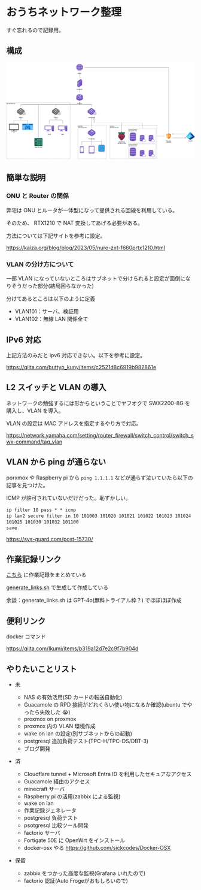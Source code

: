 ﻿# おうちネットワーク整理

すぐ忘れるので記録用。

## 構成

![](./ouchi.drawio.png)

## 簡単な説明

### ONU と Router の関係

弊宅は ONU とルータが一体型になって提供される回線を利用している。

そのため、 RTX1210 で NAT 変換してあげる必要がある。

方法については下記サイトを参考に設定。

https://kaiza.org/blog/blog/2023/05/nuro-zxt-f660prtx1210.html

### VLAN の分け方について

一部 VLAN になっていないところはサブネットで分けられると設定が面倒になりそうだった部分(結局困らなかった)

分けてあるところは以下のように定義

- VLAN101：サーバ、検証用
- VLAN102：無線 LAN 関係全て

## IPv6 対応

上記方法のみだと ipv6 対応できない。以下を参考に設定。

https://qiita.com/buttyo_kuny/items/c2521d8c6919b982861e

## L2 スイッチと VLAN の導入

ネットワークの勉強するには形からということでヤフオクで SWX2200-8G を購入し、VLAN を導入。

VLAN の設定は MAC アドレスを指定するやり方で対応。

https://network.yamaha.com/setting/router_firewall/switch_control/switch_swx-command/tag_vlan

## VLAN から ping が通らない

porxmox や Raspberry pi から `ping 1.1.1.1` などが通らず泣いていたら以下の記事を見つけた。

ICMP が許可されていないだけだった。恥ずかしい。

```config
ip filter 10 pass * * icmp
ip lan2 secure filter in 10 101003 101020 101021 101022 101023 101024 101025 101030 101032 101100
save
```

https://sys-guard.com/post-15730/

## 作業記録リンク

[こちら](links.md) に作業記録をまとめている

[generate_links.sh](generate_link.sh) で生成して作成している

余談：generate_links.sh は GPT-4o(無料トライアル枠？) でほぼほぼ作成

## 便利リンク

docker コマンド

https://qiita.com/Ikumi/items/b319a12d7e2c9f7b904d

## やりたいことリスト

- 未

  - NAS の有効活用(SD カードの転送自動化)
  - Guacamole の RPD 接続がどれくらい使い物になるか確認(ubuntu でやったら失敗した 😭)
  - proxmox on proxmox
  - proxmox 内の VLAN 環境作成
  - wake on lan の設定(別サブネットからの起動)
  - postgresql 追加負荷テスト(TPC-H/TPC-DS/DBT-3)
  - ブログ開発

- 済

  - Cloudflare tunnel + Microsoft Entra ID を利用したセキュアなアクセス
  - Guacamole 経由のアクセス
  - minecraft サーバ
  - Raspberry pi の活用(zabbix による監視)
  - wake on lan
  - 作業記録ジェネレータ
  - postgresql 負荷テスト
  - psotgresql 比較ツール開発
  - factorio サーバ
  - Fortigate 50E に OpenWrt をインストール
  - docker-osx やる https://github.com/sickcodes/Docker-OSX

- 保留
  - zabbix をつかった高度な監視(Grafana いれたので)
  - factorio 認証(Auto Frogeがおもしろいので)
